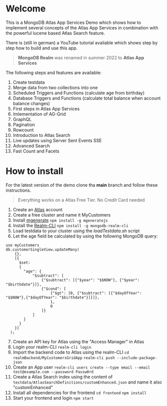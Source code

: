 # Welcome
This is a MongoDB Atlas App Services Demo which shows how to implement several concepts of the Atlas App Services in combination with the powerful lucene based Atlas Search feature.

There is (still in german) a YouTube tutorial available which shows step by step how to build and use this app.

> **MongoDB Realm** was renamed in summer 2022 to **Atlas App Services**

The following steps and features are available:

1. Create testdata
2. Merge data from two collections into one
3. Scheduled Triggers and Functions (calculate age from birthday)
4. Database Triggers and Functions (calculate total balance when account balance changes)
5. First steps in Atlas App Services
6. Imlementation of AG-Grid
7. GraphQL
8. Pagination
9. Rowcount
10. Introduction to Atlas Search
11. Live updates using Server Sent Events SSE
12. Advanced Search
13. Fast Count and Facets

# How to install
For the latest version of the demo clone tha **main** branch and follow these instructions. 

> Everything works on a Atlas Free Tier. No Credit Card needed

1. Create an [Atlas](https://cloud.mongodb.com) account
2. Create a free cluster and name it MyCustomers
3. Install [mgenerate](https://github.com/rueckstiess/mgeneratejs) 
```npm install -g mgeneratejs```
4. Install the [Realm-CLI](https://www.mongodb.com/docs/atlas/app-services/cli/)
```npm install -g mongodb-realm-cli```
5. Load testdata to your cluster using the *loadTestdata.sh* script
6. Let the age field be calculated by using the following MongoDB query:
```mongodb
use myCustomers
db.customerSingleView.updateMany(
    {},
    [{
      $set: 
      {
        "age": {
            "$subtract": [
                {"$subtract": [{"$year": "$$NOW"}, {"$year": "$birthdate"}]},
                {"$cond": [
                    {"$gt": [0, {"$subtract": [{"$dayOfYear": "$$NOW"},{"$dayOfYear": "$birthdate"}]}]},
                    1,
                    0
                ]}
            ]
        }
      }
    }]
  );
  ```
7. Create an API key for Atlas using the "Access Manager" in Atlas
8. Login your realm-CLI 
```realm-cli login```
9. Import the backend code to Atlas using the realm-CLI
```cd realmBackend/MyCustomersGridApp```
```realm-cli push --include-package-json```
10. Create an App user
```realm-cli users create --type email --email test@example.com --password Passw0rd```
11. Create a Atlas Search index using the content of ```testdata/AtlasSearchDefinitions/customEnhanced.json``` and name it also "customEnhanced"
12. Install all dependencies for the frontend
```cd frontend```
```npm install```
12. Start your frontend and login
```npm start```